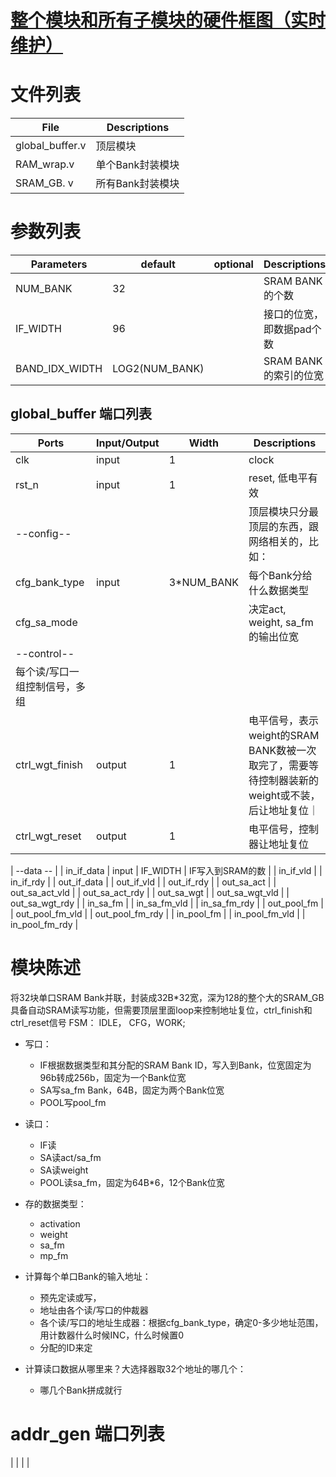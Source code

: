 # [整个模块和所有子模块的硬件框图（实时维护）](global_buffer.excalidraw)

# 文件列表
| File | Descriptions |
| ---- | ---- |
| global_buffer.v | 顶层模块 |
| RAM_wrap.v | 单个Bank封装模块 |
| SRAM_GB. v | 所有Bank封装模块 |


# 参数列表
| Parameters | default | optional | Descriptions |
| ---- | ---- | ---- | ---- |
| NUM_BANK | 32 |  | SRAM BANK的个数 |
| IF_WIDTH | 96 | | 接口的位宽，即数据pad个数 |
| BAND_IDX_WIDTH | LOG2(NUM_BANK) | | SRAM BANK的索引的位宽 |


## global_buffer 端口列表
| Ports | Input/Output | Width | Descriptions |
| ---- | ---- | ---- | ---- |
| clk | input | 1 | clock |
| rst_n | input | 1 | reset, 低电平有效 |
| --config-- | | | 顶层模块只分最顶层的东西，跟网络相关的，比如： |
| cfg_bank_type | input | 3*NUM_BANK | 每个Bank分给什么数据类型 |
| cfg_sa_mode | | | 决定act, weight, sa_fm的输出位宽 |
| --control-- |
| 每个读/写口一组控制信号，多组 |
| ctrl_wgt_finish | output | 1 | 电平信号，表示weight的SRAM BANK数被一次取完了，需要等待控制器装新的weight或不装，后让地址复位｜
| ctrl_wgt_reset | output | 1 | 电平信号，控制器让地址复位 |

| --data -- |
| in_if_data | input | IF_WIDTH | IF写入到SRAM的数 |
| in_if_vld |
| in_if_rdy |
| out_if_data |
| out_if_vld |
| out_if_rdy |
| out_sa_act |
| out_sa_act_vld |
| out_sa_act_rdy |
| out_sa_wgt |
| out_sa_wgt_vld |
| out_sa_wgt_rdy |
| in_sa_fm |
| in_sa_fm_vld |
| in_sa_fm_rdy |
| out_pool_fm |
| out_pool_fm_vld |
| out_pool_fm_rdy |
| in_pool_fm |
| in_pool_fm_vld |
| in_pool_fm_rdy |


# 模块陈述
将32块单口SRAM Bank并联，封装成32B*32宽，深为128的整个大的SRAM_GB具备自动SRAM读写功能，但需要顶层里面loop来控制地址复位，ctrl_finish和ctrl_reset信号
FSM： IDLE， CFG，WORK;
- 写口：
  - IF根据数据类型和其分配的SRAM Bank ID，写入到Bank，位宽固定为96b转成256b，固定为一个Bank位宽
  - SA写sa_fm  Bank，64B，固定为两个Bank位宽
  - POOL写pool_fm
- 读口：
  - IF读
  - SA读act/sa_fm
  - SA读weight
  - POOL读sa_fm，固定为64B*6，12个Bank位宽

- 存的数据类型：
  - activation
  - weight
  - sa_fm
  - mp_fm
  
- 计算每个单口Bank的输入地址：
  - 预先定读或写，
  - 地址由各个读/写口的仲裁器
  - 各个读/写口的地址生成器：根据cfg_bank_type，确定0-多少地址范围，用计数器什么时候INC，什么时候置0
  - 分配的ID来定
- 计算读口数据从哪里来？大选择器取32个地址的哪几个：
  - 哪几个Bank拼成就行

# addr_gen 端口列表
| | | |


 

